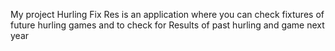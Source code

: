 My project Hurling Fix Res is an application where you can check fixtures of future hurling games and to check for Results of past hurling
and game next year 
